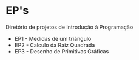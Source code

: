 # EP's

  Diretório de projetos de Introdução à Programação
  - EP1 - Medidas de um triângulo
  - EP2 - Calculo da Raiz Quadrada
  - EP3 - Desenho de Primitivas Gráficas
